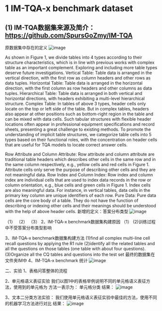 # 1 IM-TQA-x benchmark dataset
## (1) IM-TQA数据集来源及简介：https://github.com/SpursGoZmy/IM-TQA

原数据集中存在的定义
![image](https://github.com/user-attachments/assets/86bde8b2-1662-4791-ae08-81445beb4459)

As shown in Figure 1, we divide tables into 4 types according to their structure characteristics, which is in line with previous works with complex table as an important complement. Exploring and including more table types deserve future investigations.
Vertical Table: Table data is arranged in the vertical direction, with the first row as column headers and other rows as data tuples.
Horizontal Table: Table data is arranged in the horizontal direction, with the first column as row headers and other columns as data tuples.
Hierarchical Table: Table data is arranged in both vertical and horizontal directions, with headers exhibiting a multi-level hierarchical structure.
Complex Table: In tables of above 3 types, header cells only locate on the top or left side of the table. But in complex tables, headers also appear at other positions such as bottom-right region in the table and can be mixed with data cells. Such tabular structures with flexible header locations often appear in professional equipment specifications and record sheets, presenting a great challenge to existing methods.
To promote the understanding of implicit table structures, we categorize table cells into 5 types based on their functional roles, with the concentration on header cells that are useful for TQA models to locate correct answer cells.

Row Attribute and Column Attribute: Row attribute and column attribute are traditional table headers which describes other cells in the same row and in the same column respectively, e.g., yellow cells and red cells in Figure 1. Attribute cells only serve the purpose of describing other cells and they are not meaningful data.
Row Index and Column Index: Row index and column index are individual cells that are used to index data records in the row or column orientation, e.g., blue cells and green cells in Figure 1. Index cells are also meaningful data. For instance, in vertical tables, data cells in the primary key column are unique identifiers of each row.
Pure Data: Pure data cells are the core body of a table. They do not have the function of describing or indexing other cells and their meanings should be understood with the help of above header cells.
新增的定义：答案分布类型
![image](https://github.com/user-attachments/assets/8a331450-86a9-4533-a01c-c5823276b1ce)

（1）
（2）
（3）
2、IM-TQA-x benchmark数据集构建原因
（1）
(2)训练过程中不受答案分布类型影响

3、IM-TQA-x benchmark数据集构建方法
(1)find all complex multi-line cell recall questions by applying the R1 rule
(2)identify all the related tables and all the questions on those tables (one table with about four questions).
(3)Organize all the CQ tables and questions into the test set
最终的数据集在文件夹IM中
4、IM-TQA-x benchmark 统计
![image](https://github.com/user-attachments/assets/57d6aa8f-247b-4012-8a87-5596044aad2b)

二、实验
1、表格问答整体的流程

2、单元格语义表征实验
我们以图1中的表格举例说明不同的单元格语义表征方法，使用到的单元格为
方法一表示为：
单元格分类
结果：
![image](https://github.com/user-attachments/assets/e23e2ae6-b4be-4b71-8afd-d368a5fed08f)

3、文本二分类方法实验：
我们使用单元格语义表征实验中最佳的方法，使用不同的机器学习方法进行对比
结果：
![image](https://github.com/user-attachments/assets/794b2890-b12c-4ee5-8abf-70abeec0ade8)



